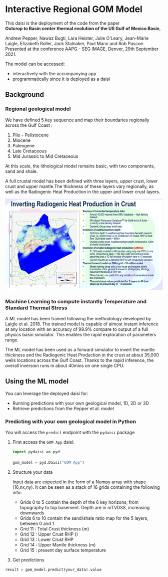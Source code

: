 
# Interactive Regional GOM Model

This daisi is the deployment of the code from the paper  
**Outcrop to Basin center thermal evolution of the US Gulf of Mexico Basin**,  

Andrew Pepper, Nawaz Bugti, Lara Heister, Julie O’Leary, Jean-Marie Laigle, Elizabeth Roller, Jack Stalnaker, Paul Mann and Rob Pascoe.  
Presented at the conference AAPG - SEG IMAGE, Denver, 29th September 2021.

The model can be accessed:

- interactively with the accompanying app
- programmatically since it is deployed as a daisi

## Background

### Regional geological model

We have defined 5 key sequence and map their boundaries regionally across the Gulf Coast :

1. Plio - Pelistocene
2. Miocene
3. Paleogene
4. Late Cretaceous
5. Mid Jurassic to Mid Cretaceous

At this scale, the lithological model remains basic, with two components, sand and shale.

A full crustal model has been defined with three layers, upper crust, lower crust and
upper mantle.The thickness of these layers vary regionally, as well as the
Radiogenic Heat Production in the upper and lower crust layers.

![This is an image](./RHP_slide.png)

### Machine Learning to compute instantly Temperature and Standard Thermal Stress

A ML model has been trained following the methodology developed by Laigle et al. 2018.
The trained model is capable of almost instant inference at any location with an accuracy of 99.9%
compare to output of a full physics basin simulator. This enables the rapid exploration
of parameters range.

The ML model has been used as a forward simulator to invert the mantle thickness and the
Radiogenic Heat Production in the crust at about 35,000 wells locations across the Gulf Coast.
Thanks to the rapid inference, the overall inversion runs in about 40mins on one single CPU.

## Using the ML model

You can leverage the deployed daisi for:

- Running predictions with your own geological model, 1D, 2D or 3D
- Retrieve predictions from the Pepper et al. model

### Predicting with your own geological model in Python

You will access the `predict` endpoint with the `pydaisi` package

1. First access the `GOM App` daisi:

    ```python
    import pydaisi as pyd

    gom_model = pyd.Daisi("GOM App")
    ```

2. Structure your data  

    Input data are expected in the form of a Numpy array with shape (16,nx,ny).
    It can be seen as a stack of 16 grids containing the following info:

    - Grids 0 to 5 contain the depth of the 6 key horizons, from topography to top basement. Depth are in mTVDSS, increasing downwards
    - Grids 6 to 10 contain the sand/shale ratio map for the 5 layers, between 0 and 1
    - Grid 11 : Total Crust thickness (m)
    - Grid 12 : Upper Crust RHP ()
    - Grid 13 : Lower Crust RHP
    - Grid 14 : Upper Mantle thickness (m)
    - Grid 15 : present day surface temperature

3. Get predictions

```python
result = gom_model.predict(your_data).value
```
